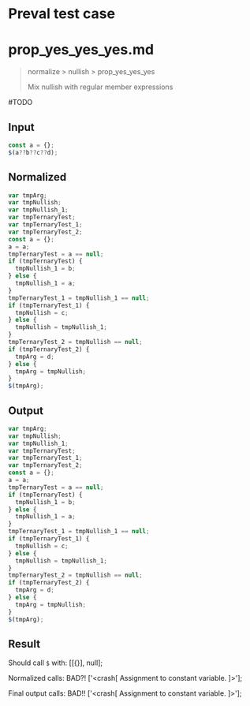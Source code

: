 # Preval test case

# prop_yes_yes_yes.md

> normalize > nullish > prop_yes_yes_yes
>
> Mix nullish with regular member expressions

#TODO

## Input

`````js filename=intro
const a = {};
$(a??b??c??d);
`````

## Normalized

`````js filename=intro
var tmpArg;
var tmpNullish;
var tmpNullish_1;
var tmpTernaryTest;
var tmpTernaryTest_1;
var tmpTernaryTest_2;
const a = {};
a = a;
tmpTernaryTest = a == null;
if (tmpTernaryTest) {
  tmpNullish_1 = b;
} else {
  tmpNullish_1 = a;
}
tmpTernaryTest_1 = tmpNullish_1 == null;
if (tmpTernaryTest_1) {
  tmpNullish = c;
} else {
  tmpNullish = tmpNullish_1;
}
tmpTernaryTest_2 = tmpNullish == null;
if (tmpTernaryTest_2) {
  tmpArg = d;
} else {
  tmpArg = tmpNullish;
}
$(tmpArg);
`````

## Output

`````js filename=intro
var tmpArg;
var tmpNullish;
var tmpNullish_1;
var tmpTernaryTest;
var tmpTernaryTest_1;
var tmpTernaryTest_2;
const a = {};
a = a;
tmpTernaryTest = a == null;
if (tmpTernaryTest) {
  tmpNullish_1 = b;
} else {
  tmpNullish_1 = a;
}
tmpTernaryTest_1 = tmpNullish_1 == null;
if (tmpTernaryTest_1) {
  tmpNullish = c;
} else {
  tmpNullish = tmpNullish_1;
}
tmpTernaryTest_2 = tmpNullish == null;
if (tmpTernaryTest_2) {
  tmpArg = d;
} else {
  tmpArg = tmpNullish;
}
$(tmpArg);
`````

## Result

Should call `$` with:
[[{}], null];

Normalized calls: BAD?!
['<crash[ Assignment to constant variable. ]>'];

Final output calls: BAD!!
['<crash[ Assignment to constant variable. ]>'];

